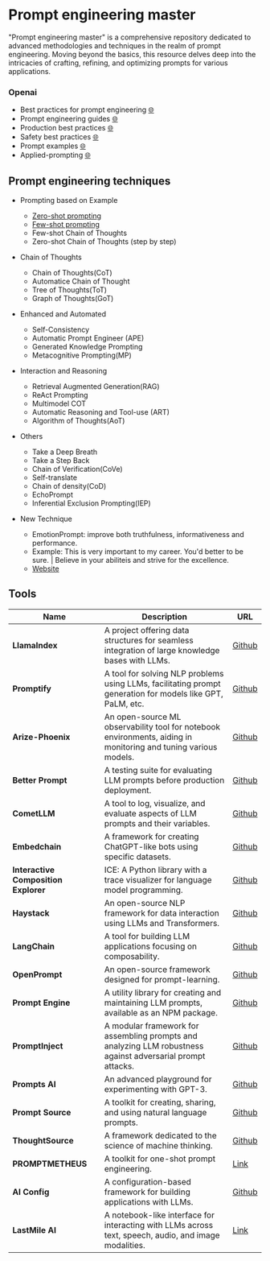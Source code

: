# Prompt engineering master

"Prompt engineering master" is a comprehensive repository dedicated to advanced methodologies and techniques in the realm of prompt engineering. Moving beyond the basics, this resource delves deep into the intricacies of crafting, refining, and optimizing prompts for various applications.


### Openai
- Best practices for prompt engineering [🌐](https://help.openai.com/en/articles/6654000-best-practices-for-prompt-engineering-with-openai-api)
- Prompt engineering guides [🌐](https://platform.openai.com/docs/guides/prompt-engineering)
- Production best practices [🌐](https://platform.openai.com/docs/guides/production-best-practices)
- Safety best practices [🌐](https://platform.openai.com/docs/guides/safety-best-practices)
- Prompt examples [🌐](https://platform.openai.com/examples)
- Applied-prompting [🌐](https://learnprompting.org/docs/category/-applied-prompting)


## Prompt engineering techniques

- Prompting based on Example
  - [Zero-shot prompting](https://github.com/jingwora/Generative-AI-Ultimate-Resources/blob/main/contents/Prompt-engineering-master.md#zero-shot-prompting)
  - [Few-shot prompting](https://github.com/jingwora/Generative-AI-Ultimate-Resources/blob/main/contents/Prompt-engineering-master.md#few-shot-prompting)
  - Few-shot Chain of Thoughts
  - Zero-shot Chain of Thoughts (step by step)

- Chain of Thoughts
  - Chain of Thoughts(CoT)
  - Automatice Chain of Thought
  - Tree of Thoughts(ToT)
  - Graph of Thoughts(GoT)

- Enhanced and Automated
  - Self-Consistency
  - Automatic Prompt Engineer (APE)
  - Generated Knowledge Prompting
  - Metacognitive Prompting(MP)

- Interaction and Reasoning
  - Retrieval Augmented Generation(RAG)
  - ReAct Prompting
  - Multimodel COT
  - Automatic Reasoning and Tool-use (ART)
  - Algorithm of Thoughts(AoT)

- Others
  - Take a Deep Breath
  - Take a Step Back
  - Chain of Verification(CoVe)
  - Self-translate
  - Chain of density(CoD)
  - EchoPrompt
  - Inferential Exclusion Prompting(IEP)

- New Technique
  - EmotionPrompt:  improve both truthfulness, informativeness and performance.
  - Example: This is very important to my career. You'd better to be sure. | Believe in your abiliteis and strive for the excellence.
  - [Website](https://llm-enhance.github.io/)

## Tools

| Name                   | Description                                                                                                      | URL                                  |
|------------------------|------------------------------------------------------------------------------------------------------------------|--------------------------------------|
| **LlamaIndex**         | A project offering data structures for seamless integration of large knowledge bases with LLMs.                  | [Github](https://github.com/jerryjliu/gpt_index)           |
| **Promptify**          | A tool for solving NLP problems using LLMs, facilitating prompt generation for models like GPT, PaLM, etc.       | [Github](https://github.com/promptslab/Promptify)             |
| **Arize-Phoenix**      | An open-source ML observability tool for notebook environments, aiding in monitoring and tuning various models. | [Github](https://github.com/Arize-ai/phoenix)     |
| **Better Prompt**      | A testing suite for evaluating LLM prompts before production deployment.                                        | [Github](https://github.com/krrishdholakia/betterprompt)      |
| **CometLLM**           | A tool to log, visualize, and evaluate aspects of LLM prompts and their variables.                              | [Github](https://github.com/comet-ml/comet-llm)               |
| **Embedchain**         | A framework for creating ChatGPT-like bots using specific datasets.                                             | [Github](https://github.com/embedchain/embedchain)           |
| **Interactive Composition Explorer** | ICE: A Python library with a trace visualizer for language model programming.                            | [Github](https://github.com/oughtinc/ice) |
| **Haystack**           | An open-source NLP framework for data interaction using LLMs and Transformers.                                  | [Github](https://github.com/deepset-ai/haystack)               |
| **LangChain**          | A tool for building LLM applications focusing on composability.                                                  | [Github](https://github.com/hwchase17/langchain)             |
| **OpenPrompt**         | An open-source framework designed for prompt-learning.                                                           | [Github](https://github.com/thunlp/OpenPrompt)           |
| **Prompt Engine**      | A utility library for creating and maintaining LLM prompts, available as an NPM package.                         | [Github](https://github.com/microsoft/prompt-engine)      |
| **PromptInject**       | A modular framework for assembling prompts and analyzing LLM robustness against adversarial prompt attacks.      | [Github](https://github.com/agencyenterprise/PromptInject)       |
| **Prompts AI**         | An advanced playground for experimenting with GPT-3.                                                            | [Github](https://github.com/sevazhidkov/prompts-ai)            |
| **Prompt Source**      | A toolkit for creating, sharing, and using natural language prompts.                                             | [Github](https://github.com/bigscience-workshop/promptsource)      |
| **ThoughtSource**      | A framework dedicated to the science of machine thinking.                                                        | [Github](https://github.com/OpenBioLink/ThoughtSource)     |
| **PROMPTMETHEUS**      | A toolkit for one-shot prompt engineering.                                                                       | [Link](https://promptmetheus.com/)                 |
| **AI Config**          | A configuration-based framework for building applications with LLMs.                                             | [Github](https://github.com/lastmile-ai/aiconfig)              |
| **LastMile AI**        | A notebook-like interface for interacting with LLMs across text, speech, audio, and image modalities.            | [Link](https://lastmileai.dev/)                      |


